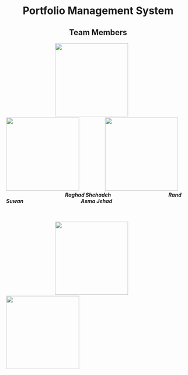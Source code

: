 <h1 align="center"> Portfolio Management System </h1> 
<h2 align="center"> Team Members </h2> 

&nbsp; &nbsp; &nbsp; &nbsp; &nbsp; &nbsp;&nbsp; &nbsp; &nbsp; &nbsp; &nbsp; &nbsp; &nbsp; &nbsp; &nbsp; &nbsp; &nbsp; &nbsp;<img src="https://user-images.githubusercontent.com/100478249/156830517-2591429e-a43b-4671-b6f3-9c02765db884.png" width="200" height="200">  &nbsp; &nbsp; &nbsp; &nbsp; &nbsp; &nbsp; &nbsp; &nbsp; &nbsp; <img src="https://user-images.githubusercontent.com/100478249/156831225-28b02cc5-423b-4701-9cb2-23ea54952f44.png" width="200" height="200"> &nbsp; &nbsp; &nbsp; &nbsp;&nbsp; &nbsp; &nbsp; &nbsp; &nbsp; <img src="https://user-images.githubusercontent.com/100478249/156831928-13422f99-1927-4e6f-9973-aa5c48224d51.png" width="200" height="200">
<br>
&nbsp; &nbsp; &nbsp; &nbsp; &nbsp; &nbsp;&nbsp; &nbsp; &nbsp; &nbsp; &nbsp; &nbsp; &nbsp; &nbsp; &nbsp; &nbsp; &nbsp; &nbsp; &nbsp; &nbsp; &nbsp; ***Raghad Shehadeh*** &nbsp; &nbsp; &nbsp; &nbsp; &nbsp; &nbsp; &nbsp; &nbsp; &nbsp;&nbsp; &nbsp; &nbsp;&nbsp; &nbsp; &nbsp; &nbsp; &nbsp; &nbsp;&nbsp; &nbsp; &nbsp; ***Rand Suwan*** &nbsp; &nbsp; &nbsp; &nbsp; &nbsp; &nbsp; &nbsp; &nbsp; &nbsp;&nbsp; &nbsp; &nbsp;&nbsp; &nbsp; &nbsp; &nbsp; &nbsp; &nbsp;&nbsp; &nbsp; &nbsp; ***Asma Jehad***
<br><br><br>

&nbsp; &nbsp; &nbsp; &nbsp; &nbsp; &nbsp;&nbsp; &nbsp; &nbsp; &nbsp; &nbsp; &nbsp; &nbsp; &nbsp; &nbsp; &nbsp; &nbsp; &nbsp;<img src="https://user-images.githubusercontent.com/100478249/156832833-66abb57f-9ce7-4975-b6e8-99f69a49734b.png" width="200" height="200"> &nbsp; &nbsp; &nbsp; &nbsp; &nbsp; &nbsp; &nbsp; &nbsp; &nbsp; <img src="https://user-images.githubusercontent.com/100478249/156833112-9cbbc954-cb11-49e0-a96e-e7932d9e470f.png" width="200" height="200">


